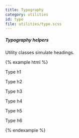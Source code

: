 ```yaml
---
title: Typography
category: utilities
id: type
file: utilities/type.scss
---
```


##### Typography helpers

Utility classes simulate headings.


{% example html %}
<p class='type-h1'>Type h1</p>
<p class='type-h2'>Type h2</p>
<p class='type-h3'>Type h3</p>
<p class='type-h4'>Type h4</p>
<p class='type-h5'>Type h5</p>
<p class='type-h6'>Type h6</p>
{% endexample %}
